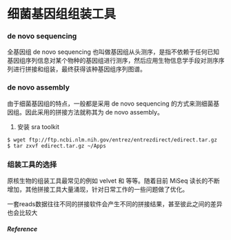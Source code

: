# 细菌基因组组装工具

### de novo sequencing

全基因组 de novo sequencing 也叫做基因组从头测序，是指不依赖于任何已知基因组序列信息对某个物种的基因组进行测序，然后应用生物信息学手段对测序序列进行拼接和组装，最终获得该种基因组序列图谱。

### de novo assembly

由于细菌基因组的特点，一般都是采用 de novo sequencing 的方式来测细菌基因组。因此采用的拼接方法就称其为 de novo assembly。


1. 安装 sra toolkit

```
$ wget ftp://ftp.ncbi.nlm.nih.gov/entrez/entrezdirect/edirect.tar.gz
$ tar zxvf edirect.tar.gz ~/Apps
```

### 组装工具的选择

原核生物的组装工具最常见的例如 velvet 和 等等。随着目前 MiSeq 读长的不断增加，其他拼接工具大量涌现，针对日常工作的一些问题做了优化。

一套reads数据往往不同的拼接软件会产生不同的拼接结果，甚至彼此之间的差异也会比较大



##### *Reference*


